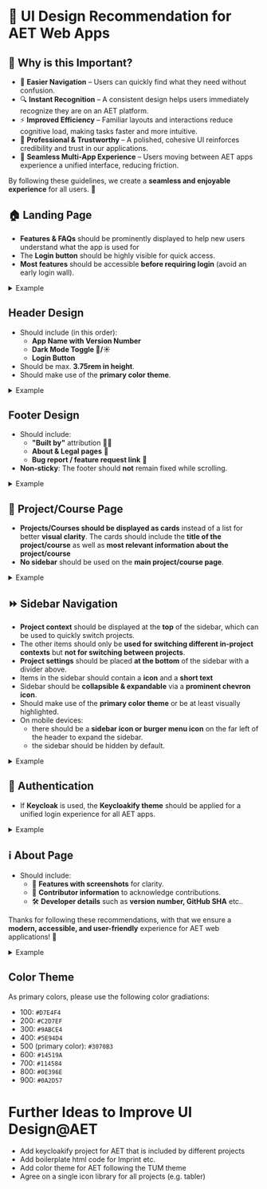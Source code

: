 # 🎨 UI Design Recommendation for AET Web Apps  

## 🎯 Why is this Important?  

- 🧭 **Easier Navigation** – Users can quickly find what they need without confusion.  
- 🔍 **Instant Recognition** – A consistent design helps users immediately recognize they are on an AET platform.  
- ⚡ **Improved Efficiency** – Familiar layouts and interactions reduce cognitive load, making tasks faster and more intuitive.  
- 🎯 **Professional & Trustworthy** – A polished, cohesive UI reinforces credibility and trust in our applications.  
- 📱 **Seamless Multi-App Experience** – Users moving between AET apps experience a unified interface, reducing friction.  

By following these guidelines, we create a **seamless and enjoyable experience** for all users. 🚀  

## 🏠 Landing Page  
- **Features & FAQs** should be prominently displayed to help new users understand what the app is used for 
- The **Login button** should be highly visible for quick access.  
- **Most features** should be accessible **before requiring login** (avoid an early login wall).  

<details>
<summary>Example</summary>

![Landing Page](design_screenshots/landing_page.png)
</details>

## Header Design  
- Should include (in this order):
    - **App Name with Version Number**
    - **Dark Mode Toggle 🌙/☀️**
    - **Login Button**
- Should be max. **3.75rem in height**.  
- Should make use of the **primary color theme**.

<details>
<summary>Example</summary>

![Header Design](design_screenshots/header.png)
</details>

## Footer Design  
- Should include:  
  - **"Built by"** attribution 👨‍💻  
  - **About & Legal pages** 📜  
  - **Bug report / feature request link** 🐞 
- **Non-sticky**: The footer should **not** remain fixed while scrolling.  

<details>
<summary>Example</summary>

![Footer Design](design_screenshots/footer.png)
</details> 

## 📂 Project/Course Page  
- **Projects/Courses should be displayed as cards** instead of a list for better **visual clarity**. The cards should include the **title of the project/course** as well as **most relevant information about the project/course**
- **No sidebar** should be used on the **main project/course page**.  

<details>
<summary>Example</summary>

![Project card](design_screenshots/project_card.png)
</details> 

## ⏩ Sidebar Navigation  
- **Project context** should be displayed at the **top** of the sidebar, which can be used to quickly switch projects.
- The other items should only be **used for switching different in-project contexts** but **not for switching between projects**.
- **Project settings** should be placed **at the bottom** of the sidebar with a divider above.  
- Items in the sidebar should contain a **icon** and a **short text**
- Sidebar should be **collapsible & expandable** via a **prominent chevron icon**.
- Should make use of the **primary color theme** or be at least visually highlighted.
- On mobile devices:
    - there should be a **sidebar icon or burger menu icon** on the far left of the header to expand the sidebar.
    - the sidebar should be hidden by default.

<details>
<summary>Example</summary>

![Sidebar](design_screenshots/sidebar1.png)
![Sidebar](design_screenshots/sidebar2.png)
</details> 

## 🔐 Authentication  
- If **Keycloak** is used, the **Keycloakify theme** should be applied for a unified login experience for all AET apps. 

<details>
<summary>Example</summary>

![Login](design_screenshots/login.png)
</details> 

## ℹ️ About Page  
- Should include:  
  - 📸 **Features with screenshots** for clarity.  
  - 🤝 **Contributor information**  to acknowledge contributions.  
  - 🛠️ **Developer details** such as **version number, GitHub SHA** etc..  

Thanks for following these recommendations, with that we ensure a **modern, accessible, and user-friendly** experience for AET web applications! 🚀  

<details>
<summary>Example</summary>

![Login](design_screenshots/about.png)
</details> 

## Color Theme
As primary colors, please use the following color gradiations:
- 100: `#D7E4F4` 
- 200: `#C2D7EF`
- 300: `#9ABCE4`
- 400: `#5E94D4`
- 500 (primary color): `#3070B3`
- 600: `#14519A`
- 700: `#114584`
- 800: `#0E396E`
- 900: `#0A2D57`

# Further Ideas to Improve UI Design@AET
- Add keycloakify project for AET that is included by different projects
- Add boilerplate html code for Imprint etc.
- Add color theme for AET following the TUM theme
- Agree on a single icon library for all projects (e.g. tabler)

